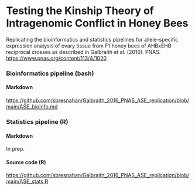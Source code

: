 # Testing the Kinship Theory of Intragenomic Conflict in Honey Bees
Replicating the bioinformatics and statistics pipelines for allele-specific expression analysis of ovary tissue from F1 honey bees of AHBxEHB reciprocal crosses as described in Galbraith et al. (2016). PNAS. https://www.pnas.org/content/113/4/1020

### Bioinformatics pipeline (bash)
#### Markdown
https://github.com/sbresnahan/Galbraith_2016_PNAS_ASE_replication/blob/main/ASE_bioinfo.md

### Statistics pipeline (R)
#### Markdown
In prep.
#### Source code (R)
https://github.com/sbresnahan/Galbraith_2016_PNAS_ASE_replication/blob/main/ASE_stats.R
